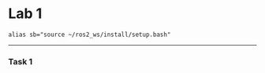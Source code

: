# Lab 1


```
alias sb="source ~/ros2_ws/install/setup.bash"
```






























































































---------------------------------------------------------------------
### Task 1
